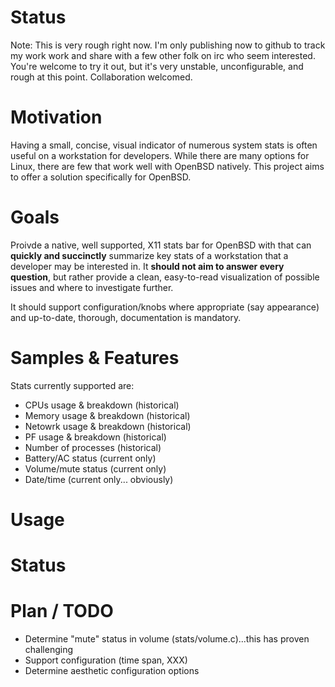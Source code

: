 # Status

Note: This is very rough right now. I'm only publishing now to github to track
my work work and share with a few other folk on irc who seem interested.
You're welcome to try it out, but it's very unstable, unconfigurable, and
rough at this point. Collaboration welcomed.

# Motivation

Having a small, concise, visual indicator of numerous system stats is often
useful on a workstation for developers. While there are many options for Linux,
there are few that work well with OpenBSD natively. This project aims to offer
a solution specifically for OpenBSD.

# Goals

Proivde a native, well supported, X11 stats bar for OpenBSD with that can
**quickly and succinctly** summarize key stats of a workstation that a
developer may be interested in. It **should not aim to answer every question**,
but rather provide a clean, easy-to-read visualization of possible issues and
where to investigate further.

It should support configuration/knobs where appropriate (say
appearance) and up-to-date, thorough, documentation is mandatory.

# Samples & Features

Stats currently supported are:

   * CPUs usage & breakdown (historical)
   * Memory usage & breakdown (historical)
   * Netowrk usage & breakdown (historical)
   * PF usage & breakdown (historical)
   * Number of processes (historical)
   * Battery/AC status (current only)
   * Volume/mute status (current only)
   * Date/time (current only... obviously)

# Usage

# Status

# Plan / TODO

   * Determine "mute" status in volume (stats/volume.c)...this has proven challenging
   * Support configuration (time span, XXX)
   * Determine aesthetic configuration options

